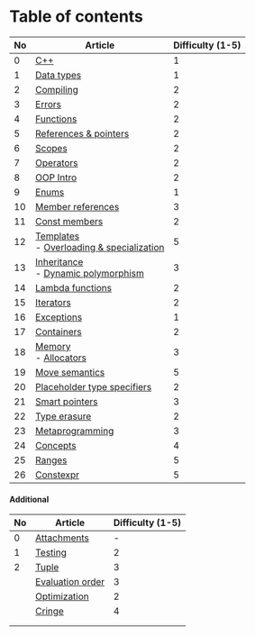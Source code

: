 # Table of contents

| No  | Article                                                                                                | Difficulty (1-5) |
| --- | ------------------------------------------------------------------------------------------------------ | ---------------- |
| 0   | [C++](Basics/CPP.md)                                                                                   | 1                |
| 1   | [Data types](Basics/DataTypes.md)                                                                      | 1                |
| 2   | [Compiling](Basics/Compiling.md)                                                                       | 2                |
| 3   | [Errors](Basics/Errors.md)                                                                             | 2                |
| 4   | [Functions](Basics/Functions.md)                                                                       | 2                |
| 5   | [References & pointers](Basics/ReferencesAndPointers.md)                                               | 2                |
| 6   | [Scopes](Basics/Scopes.md)                                                                             | 2                |
| 7   | [Operators](Basics/Operators.md)                                                                       | 2                |
| 8   | [OOP Intro](OOP/Intro.md)                                                                              | 2                |
| 9   | [Enums](OOP/Enums.md)                                                                                  | 1                |
| 10  | [Member references](OOP/MemberReferences.md)                                                           | 3                |
| 11  | [Const members](OOP/ConstMembers.md)                                                                   | 2                |
| 12  | [Templates](OOP/Templates.md)<br>- [Overloading & specialization](OOP/OverloadingAndSpecialization.md) | 5                |
| 13  | [Inheritance](OOP/Inheritance.md)<br>- [Dynamic polymorphism](OOP/DynamicPolymorphism.md)              | 3                |
| 14  | [Lambda functions](Basics/LambdaFunctions.md)                                                          | 2                |
| 15  | [Iterators](Advanced/Iterators.md)                                                                     | 2                |
| 16  | [Exceptions](Basics/Exceptions.md)                                                                     | 1                |
| 17  | [Containers](Advanced/Containers.md)                                                                   | 2                |
| 18  | [Memory](Advanced/Memory.md)<br>- [Allocators](Advanced/Allocators.md)                                 | 3                |
| 19  | [Move semantics](Advanced/MoveSemantics.md)                                                            | 5                |
| 20  | [Placeholder type specifiers](Advanced/Placeholders.md)                                                | 2                |
| 21  | [Smart pointers](Advanced/SmartPointers.md)                                                            | 3                |
| 22  | [Type erasure](Advanced/TypeErasure.md)                                                                | 2                |
| 23  | [Metaprogramming](Advanced/Metaprogramming.md)                                                         | 3                |
| 24  | [Concepts](Advanced/Concepts.md)                                                                       | 4                |
| 25  | [Ranges](Advanced/Ranges.md)                                                                           | 5                |
| 26  | [Constexpr](Advanced/Constexpr.md)                                                                     | 5                |

#### Additional

| No  | Article                                     | Difficulty (1-5) |
| --- | ------------------------------------------- | ---------------- |
| 0   | [Attachments](Misc/Attachments.md)          | -                |
| 1   | [Testing](Misc/Testing.md)                  | 2                |
| 2   | [Tuple](Misc/Tuple.md)                      | 3                |
|     | [Evaluation order](Misc/EvaluationOrder.md) | 3                |
|     | [Optimization](Advanced/Optimization.md)    | 2                |
|     | [Cringe](Misc/Cringe.md)                    | 4                |
|     |                                             |                  |
|     |                                             |                  |
